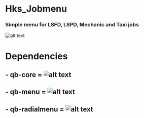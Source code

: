 # Hks_Jobmenu
### Simple menu for LSFD, LSPD, Mechanic and Taxi jobs

![alt text](https://cdn.discordapp.com/attachments/968095913631424572/968095947349458944/unknown.png)

# Dependencies

## - qb-core          = ![alt text](https://github.com/qbcore-framework/qb-core)
## - qb-menu          = ![alt text](https://github.com/qbcore-framework/qb-menu) 
## - qb-radialmenu    = ![alt text](https://github.com/qbcore-framework/qb-radialmenu) 


